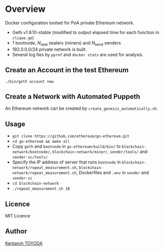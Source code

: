 # Overview
Docker configuration toolset for PoA private Ethereum network.

* Geth v1.9.10-stable (modified to output elapsed time for each function in `clique.go`)
* 1 bootnode, $N_\mathrm{seal}$ sealers (miners) and $N_\mathrm{send}$ senders
* 192.0.0.0/24 private network is built.
* Several log fies by `pprof` and `docker stats` are used for analysis.

## Create an Account in the test Ethereum

`./bin/geth account new`

## Create a Network with Automated Puppeth

An Ethereum network can be created by `create_genesis_automatically.sh`.

## Usage

* `git clone https://github.com/ethereum/go-ethereum.git`
* `cd go-ethereum && make all`
* Copy `geth` and `bootnode` in `go-ethereum/build/bin/` to `blockchain-network/bootnode/`, `blockchain-network/miner/`, `sender/tools/` and `sender-sc/tools/`
* Specify the IP address of server that runs `bootnode` in `blockchain-network/repeat_measurement.sh`, `blockchain-network/repeat_measurement.sh`, Dockerfiles and `.env` in `sender` and `sender-sc`
* `cd blockchain-network`
* `./repeat_measurement.sh 10`

## Licence

MIT Licence

## Author

[Kentaroh TOYODA](kentaroh.toyoda@ieee.org)
